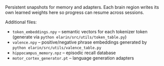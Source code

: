 Persistent snapshots for memory and adapters. Each brain region writes its
own learned weights here so progress can resume across sessions.

Additional files:
- ``token_embeddings.npy`` – semantic vectors for each tokenizer token
  (generate via ``python elarin/src/utils/token_table.py``)
- ``valence.npy`` – positive/negative phrase embeddings generated by
  ``python elarin/src/utils/valence_table.py``
 - ``hippocampus_memory.npz`` – episodic recall database
 - ``motor_cortex_generator.pt`` – language generation adapters
